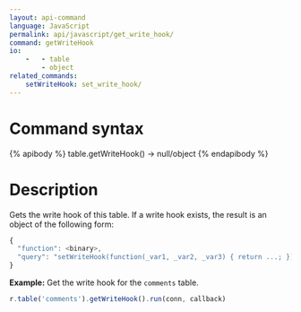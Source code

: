 ```yaml
---
layout: api-command
language: JavaScript
permalink: api/javascript/get_write_hook/
command: getWriteHook
io:
    -   - table
        - object
related_commands:
    setWriteHook: set_write_hook/
---
```


# Command syntax #

{% apibody %}
table.getWriteHook() &rarr; null/object
{% endapibody %}

# Description #

Gets the write hook of this table. If a write hook exists, the result is an object of the following form:

```js
{
  "function": <binary>,
  "query": "setWriteHook(function(_var1, _var2, _var3) { return ...; })",
}
```

__Example:__ Get the write hook for the `comments` table.

```js
r.table('comments').getWriteHook().run(conn, callback)
```

